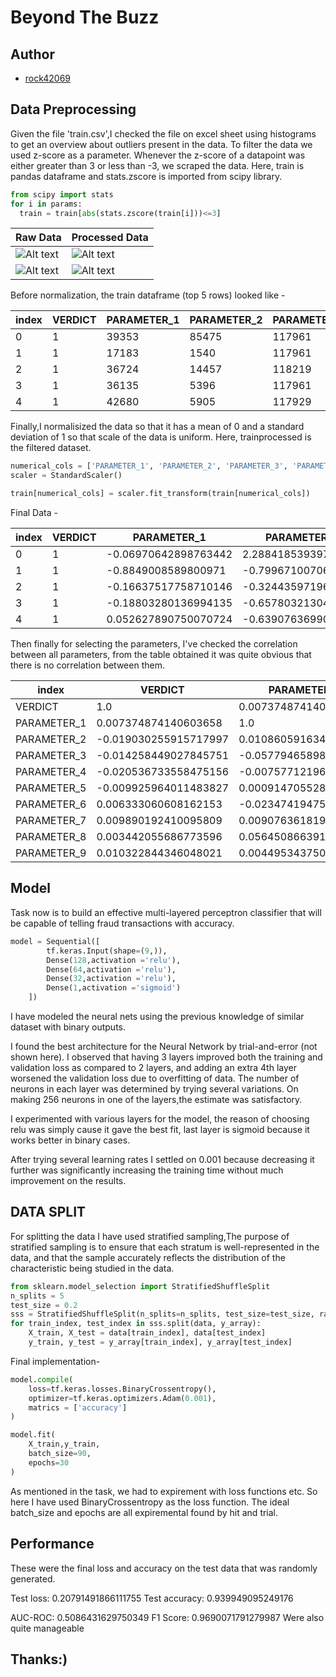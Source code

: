 # Beyond The Buzz
## Author

- [rock42069](https://www.github.com/rock42069)

## Data Preprocessing

Given the file 'train.csv',I checked the file on excel sheet using histograms to get an overview about outliers present in the data.
To filter the data we used z-score as a parameter.
Whenever the z-score of a datapoint was either greater than 3 or less than -3, we scraped the data. Here, train is pandas dataframe and stats.zscore is imported from scipy library.

```python
from scipy import stats
for i in params:
  train = train[abs(stats.zscore(train[i]))<=3]
```


Raw Data | Processed Data
--- | ---
![Alt text](https://i.ibb.co/St5fH13/newplot.jpg) | ![Alt text](https://i.ibb.co/gyXwzCy/newplot-3.jpg)
![Alt text](https://i.ibb.co/fvqWqQ1/newplot-1.jpg) | ![Alt text](https://i.ibb.co/Rv20CkT/newplot-4.jpg)

 




Before normalization, the train dataframe (top 5 rows) looked like - 

|index|VERDICT|PARAMETER\_1|PARAMETER\_2|PARAMETER\_3|PARAMETER\_4|PARAMETER\_5|PARAMETER\_6|PARAMETER\_7|PARAMETER\_8|PARAMETER\_9|
|---|---|---|---|---|---|---|---|---|---|---|
|0|1|39353|85475|117961|118300|123472|117905|117906|290919|117908|
|1|1|17183|1540|117961|118343|123125|118536|118536|308574|118539|
|2|1|36724|14457|118219|118220|117884|117879|267952|19721|117880|
|3|1|36135|5396|117961|118343|119993|118321|240983|290919|118322|
|4|1|42680|5905|117929|117930|119569|119323|123932|19793|119325|


Finally,I normalisized the data so that it has a mean of 0 and a standard deviation of 1 so that scale of the data is uniform. Here, trainprocessed is the filtered dataset.

```python
numerical_cols = ['PARAMETER_1', 'PARAMETER_2', 'PARAMETER_3', 'PARAMETER_4', 'PARAMETER_5', 'PARAMETER_6', 'PARAMETER_7', 'PARAMETER_8', 'PARAMETER_9']
scaler = StandardScaler()

train[numerical_cols] = scaler.fit_transform(train[numerical_cols])
```

 Final Data - 

|index|VERDICT|PARAMETER\_1|PARAMETER\_2|PARAMETER\_3|PARAMETER\_4|PARAMETER\_5|PARAMETER\_6|PARAMETER\_7|PARAMETER\_8|PARAMETER\_9|
|---|---|---|---|---|---|---|---|---|---|---|
|0|1|-0\.06970642898763442|2\.2884185393973593|0\.09751489082811729|-0\.11849269255364434|0\.8139514260170707|-0\.3081528224112156|-0\.7225140110922403|1\.0456337456753682|-0\.6103052796765416|
|1|1|-0\.8849008589800971|-0\.799671007066648|0\.09751489082811729|-0\.0706434921686976|0\.7336061551539824|-0\.2159706704018587|-0\.7132748606465639|1\.2206836867401167|-0\.3318021068751961|
|2|1|-0\.16637517758710146|-0\.3244359719600109|0\.1605620090515678|-0\.20751446071168478|-0\.4799084402161773|-0\.3119511361231701|1\.4779583187045469|-1\.6433038876793558|-0\.6226635821146361|
|3|1|-0\.18803280136994135|-0\.6578032130454982|0\.09751489082811729|-0\.0706434921686976|0\.008414834280229261|-0\.24737980301994386|1\.082449353038754|1\.0456337456753682|-0\.42757895077042907|
|4|1|0\.052627890750070724|-0\.6390763699031835|0\.08969509321900714|-0\.5302183702845814|-0\.08975921426717537|-0\.10099863612077489|-0\.6341408038134363|-1\.6425900051669422|0\.01511309727988711|

Then finally for selecting the parameters, I've checked the correlation between all parameters, from the table obtained it was quite obvious that there is no correlation between them.

|index|VERDICT|PARAMETER\_1|PARAMETER\_2|PARAMETER\_3|PARAMETER\_4|PARAMETER\_5|PARAMETER\_6|PARAMETER\_7|PARAMETER\_8|PARAMETER\_9|
|---|---|---|---|---|---|---|---|---|---|---|
|VERDICT|1\.0|0\.007374874140603658|-0\.019030255915717997|-0\.014258449027845751|-0\.020536733558475156|-0\.009925964011483827|0\.006333060608162153|0\.009890192410095809|0\.003442055686773596|0\.010322844346048021|
|PARAMETER\_1|0\.007374874140603658|1\.0|0\.010860591634781303|-0\.057794658984812536|-0\.007577121962256353|0\.0009147055282313084|-0\.02347419475193103|0\.009076361819325739|0\.05645086639110787|0\.004495343750986927|
|PARAMETER\_2|-0\.019030255915717997|0\.010860591634781303|1\.0|-0\.07671399120182355|0\.031834285925097724|-0\.06672360673094148|0\.040485155310006404|-0\.045797874184217886|-0\.1550985266629161|-0\.025561490682054946|
|PARAMETER\_3|-0\.014258449027845751|-0\.057794658984812536|-0\.07671399120182355|1\.0|0\.23690188383288915|0\.03216095051930841|0\.01524605135333103|0\.07514775886987143|-0\.04533840533278488|0\.0017472577315428624|
|PARAMETER\_4|-0\.020536733558475156|-0\.007577121962256353|0\.031834285925097724|0\.23690188383288915|1\.0|0\.0755539000007956|-0\.011615159191281978|0\.03935912107958597|0\.06898399553363642|0\.026635553646687377|
|PARAMETER\_5|-0\.009925964011483827|0\.0009147055282313084|-0\.06672360673094148|0\.03216095051930841|0\.0755539000007956|1\.0|-0\.013527466272678269|0\.06838376113331358|0\.0842034527574188|0\.06667492174678759|
|PARAMETER\_6|0\.006333060608162153|-0\.02347419475193103|0\.040485155310006404|0\.01524605135333103|-0\.011615159191281978|-0\.013527466272678269|1\.0|0\.039345835316920576|-0\.14520089333558753|0\.2700329859552825|
|PARAMETER\_7|0\.009890192410095809|0\.009076361819325739|-0\.045797874184217886|0\.07514775886987143|0\.03935912107958597|0\.06838376113331358|0\.039345835316920576|1\.0|-0\.18292874508943438|0\.18232907088495806|
|PARAMETER\_8|0\.003442055686773596|0\.05645086639110787|-0\.1550985266629161|-0\.04533840533278488|0\.06898399553363642|0\.0842034527574188|-0\.14520089333558753|-0\.18292874508943438|1\.0|-0\.22415365418284647|
|PARAMETER\_9|0\.010322844346048021|0\.004495343750986927|-0\.025561490682054946|0\.0017472577315428624|0\.026635553646687377|0\.06667492174678759|0\.2700329859552825|0\.18232907088495806|-0\.22415365418284647|1\.0

## Model 
Task now is to build an effective multi-layered perceptron classifier that will be capable of telling fraud transactions with accuracy.

```python
model = Sequential([               
        tf.keras.Input(shape=(9,)),    
        Dense(128,activation ='relu'),
        Dense(64,activation ='relu'),
        Dense(32,activation ='relu'),
        Dense(1,activation ='sigmoid')
    ])
```

I have modeled the neural nets using the previous knowledge of similar dataset with binary outputs.

I found the best architecture for the Neural Network by trial-and-error (not shown here). I observed that having 3 layers improved both the training and validation loss as compared to 2 layers, and adding an extra 4th layer worsened the validation loss due to overfitting of data. The number of neurons in each layer was determined by trying several variations. On making 256 neurons in one of the layers,the estimate was satisfactory.

I experimented with various layers for the model, the reason of choosing relu was simply cause it gave the best fit, last layer is sigmoid because it works better in binary cases.


After trying several learning rates I settled on 0.001 because decreasing it further was significantly increasing the training time without much improvement on the results.

## DATA SPLIT
For splitting the data I have used stratified sampling,The purpose of stratified sampling is to ensure that each stratum is well-represented in the data, and that the sample accurately reflects the distribution of the characteristic being studied in the data.
```python
from sklearn.model_selection import StratifiedShuffleSplit
n_splits = 5
test_size = 0.2
sss = StratifiedShuffleSplit(n_splits=n_splits, test_size=test_size, random_state=42)
for train_index, test_index in sss.split(data, y_array):
    X_train, X_test = data[train_index], data[test_index]
    y_train, y_test = y_array[train_index], y_array[test_index]
```
Final implementation-

```python
model.compile(
    loss=tf.keras.losses.BinaryCrossentropy(),
    optimizer=tf.keras.optimizers.Adam(0.001),
    matrics = ['accuracy']
)

model.fit(
    X_train,y_train,
    batch_size=90,
    epochs=30
)
```
As mentioned in the task, we had to expirement with loss functions etc. So here I have used BinaryCrossentropy as the loss function.
The ideal batch_size and epochs are all expiremental found by hit and trial.




## Performance
These were the final loss and accuracy on the test data that was randomly generated.

Test loss: 0.20791491866111755
Test accuracy: 0.939949095249176

AUC-ROC:  0.5086431629750349
F1 Score:  0.9690071791279987
Were also quite manageable 



## Thanks:)
